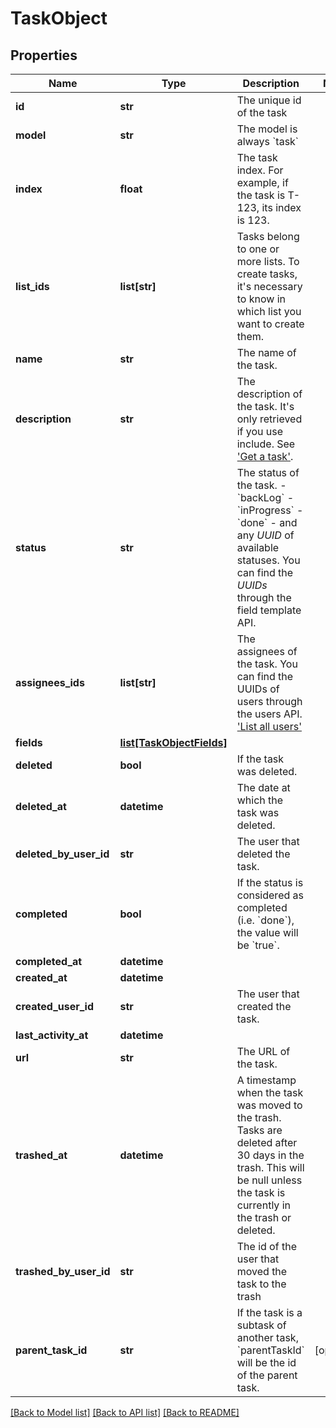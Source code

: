 # TaskObject

## Properties
Name | Type | Description | Notes
------------ | ------------- | ------------- | -------------
**id** | **str** | The unique id of the task | 
**model** | **str** | The model is always &#x60;task&#x60; | 
**index** | **float** | The task index. For example, if the task is T-123, its index is 123. | 
**list_ids** | **list[str]** | Tasks belong to one or more lists. To create tasks, it&#x27;s necessary to know in which list you want to create them. | 
**name** | **str** | The name of the task. | 
**description** | **str** | The description of the task. It&#x27;s only retrieved if you use include. See [&#x27;Get a task&#x27;](https://www.notion.so/Get-a-task-8afda1c08e7f4f07a5c53720710cf24e). | 
**status** | **str** | The status of the task. - &#x60;backLog&#x60; - &#x60;inProgress&#x60; - &#x60;done&#x60; - and any *UUID* of available statuses. You can find the *UUIDs* through the field template API. | 
**assignees_ids** | **list[str]** | The assignees of the task. You can find the UUIDs of users through the users API.  [&#x27;List all users&#x27;](https://www.notion.so/List-all-users-ea66d04e48534b32927903c4deee58e8) | 
**fields** | [**list[TaskObjectFields]**](TaskObjectFields.md) |  | 
**deleted** | **bool** | If the task was deleted. | 
**deleted_at** | **datetime** | The date at which the task was deleted. | 
**deleted_by_user_id** | **str** | The user that deleted the task. | 
**completed** | **bool** | If the status is considered as completed (i.e. &#x60;done&#x60;), the value will be &#x60;true&#x60;. | 
**completed_at** | **datetime** |  | 
**created_at** | **datetime** |  | 
**created_user_id** | **str** | The user that created the task. | 
**last_activity_at** | **datetime** |  | 
**url** | **str** | The URL of the task. | 
**trashed_at** | **datetime** | A timestamp when the task was moved to the trash. Tasks are deleted after 30 days in the trash. This will be null unless the task is currently in the trash or deleted. | 
**trashed_by_user_id** | **str** | The id of the user that moved the task to the trash | 
**parent_task_id** | **str** | If the task is a subtask of another task, &#x60;parentTaskId&#x60; will be the id of the parent task. | [optional] 

[[Back to Model list]](../README.md#documentation-for-models) [[Back to API list]](../README.md#documentation-for-api-endpoints) [[Back to README]](../README.md)

